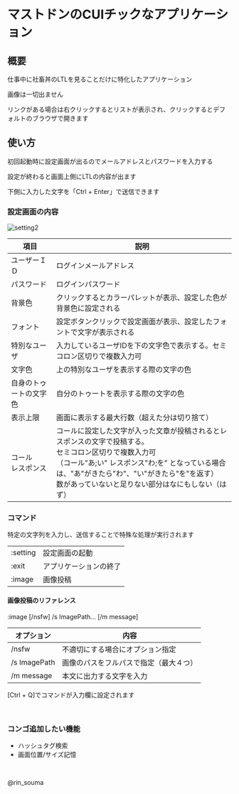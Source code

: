 # マストドンのCUIチックなアプリケーション

## 概要

仕事中に社畜丼のLTLを見ることだけに特化したアプリケーション

画像は一切出ません

リンクがある場合は右クリックするとリストが表示され、クリックするとデフォルトのブラウザで開きます

## 使い方

初回起動時に設定画面が出るのでメールアドレスとパスワードを入力する

設定が終わると画面上側にLTLの内容が出ます

下側に入力した文字を「Ctrl + Enter」で送信できます

### 設定画面の内容

![setting2](https://user-images.githubusercontent.com/28042745/27320241-401a3f2a-55d0-11e7-81c8-4be74d620195.png)

|項目|説明|
|---|---|
|ユーザーＩＤ|ログインメールアドレス|
|パスワード|ログインパスワード|
|背景色|クリックするとカラーパレットが表示、設定した色が背景色に設定される|
|フォント|設定ボタンクリックで設定画面が表示、設定したフォントで文字が表示される|
|特別なユーザ|入力しているユーザIDを下の文字色で表示する。セミコロン区切りで複数入力可|
|文字色|上の特別なユーザを表示する際の文字の色|
|自身のトゥートの文字色|自分のトゥートを表示する際の文字の色|
|表示上限|画面に表示する最大行数（超えた分は切り捨て）|
|コール<br>レスポンス|コールに設定した文字が入った文章が投稿されるとレスポンスの文字で投稿する。<br>セミコロン区切りで複数入力可<br>（コール"あ;い" レスポンス"わ;を" となっている場合は、"あ"がきたら"わ"、"い"がきたら"を"を返す）<br> 数があっていないと足りない部分はなにもしない（はず）|

### コマンド
特定の文字列を入力し、送信することで特殊な処理が実行されます

|||
|---|---|
|:setting|設定画面の起動|
|:exit|アプリケーションの終了|
|:image|画像投稿|

#### 画像投稿のリファレンス
:image [/nsfw] /s ImagePath... [/m message]

|オプション|内容|
|---|---|
|/nsfw|不適切にする場合にオプション指定|
|/s ImagePath|画像のパスをフルパスで指定（最大４つ）|
|/m message|本文に出力する文字を入力|

[Ctrl + Q]でコマンドが入力欄に設定されます

&nbsp;

### コンゴ追加したい機能

* ハッシュタグ検索
* 画面位置/サイズ記憶

&nbsp;


@rin_souma
